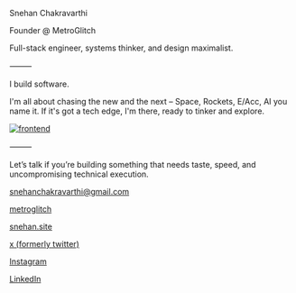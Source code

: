 Snehan Chakravarthi

Founder @ MetroGlitch

Full-stack engineer, systems thinker, and design maximalist.

⸻

I build software.

I'm all about chasing the new and the next – Space, Rockets, E/Acc, AI you name it. If it's got a tech edge, I'm there, ready to tinker and explore.

[![frontend](https://skillicons.dev/icons?i=react,next,threejs,astro,nodejs,python,flask,fastapi,postgres,mysql,figma,blender,ps,ai,ae)](https://skillicons.dev)

⸻

Let’s talk if you’re building something that needs taste, speed, and uncompromising technical execution.

snehanchakravarthi@gmail.com

[metroglitch](https://metroglitch.com)

[snehan.site](https://snehan.site)

[x (formerly twitter)](https://x.com/znebrakr)

[Instagram](https://www.instagram.com/zznehan)

[LinkedIn](https://www.linkedin.com/in/snehanchakravarthi)
